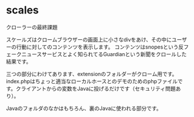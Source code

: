 # scales
クローラーの最終課題

スケールズはクロームブラウザーの画面上に小さなdivをあけ、その中にユーザーの行動に対してのコンテンツを表示します。
コンテンツはsnopesという反フェークニュースサービスとよく知られてるGuardianという新聞をクロールした結果です。

三つの部分にわけてあります、extensionのフォルダーがクローム用です。
index.phpはちょっと適当なローカルホースとのデモのためのphpファイルです。クライアントからの変数をJavaに投げるだけです（セキュリティ問題あり）。

Javaのフォルダのなかはもちろん、裏のJavaに使われる部分です。
